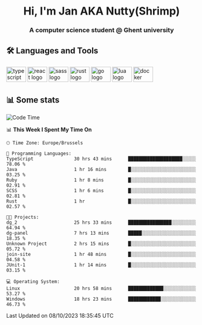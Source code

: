 <h1 align="center">Hi, I'm Jan AKA Nutty(Shrimp)</h1>
<h3 align="center">A computer science student @ Ghent university</h3>

<h2 align="left">🛠️ Languages and Tools</h2>

###

<div align="left">
  <img src="https://cdn.jsdelivr.net/gh/devicons/devicon/icons/typescript/typescript-original.svg" height="40" width="52" alt="typescript logo"  />
  <img src="https://cdn.jsdelivr.net/gh/devicons/devicon/icons/react/react-original.svg" height="40" width="52" alt="react logo"  />
  <img src="https://cdn.jsdelivr.net/gh/devicons/devicon/icons/sass/sass-original.svg" height="40" width="52" alt="sass logo"  />
  <img src="https://cdn.jsdelivr.net/gh/devicons/devicon/icons/rust/rust-plain.svg" height="40" width="52" alt="rust logo"  />
  <img src="https://cdn.jsdelivr.net/gh/devicons/devicon/icons/go/go-original.svg" height="40" width="52" alt="go logo"  />
  <img src="https://cdn.jsdelivr.net/gh/devicons/devicon/icons/lua/lua-original.svg" height="40" width="52" alt="lua logo"  />
  <img src="https://cdn.jsdelivr.net/gh/devicons/devicon/icons/docker/docker-original.svg" height="40" width="52" alt="docker logo"  />
</div>

<h2>📊 Some stats</h2>

<!--START_SECTION:waka-->
![Code Time](http://img.shields.io/badge/Code%20Time-3%2C752%20hrs%2058%20mins-blue)

📊 **This Week I Spent My Time On** 

```text
🕑︎ Time Zone: Europe/Brussels

💬 Programming Languages: 
TypeScript               30 hrs 43 mins      ████████████████████░░░░░   78.06 % 
Java                     1 hr 16 mins        █░░░░░░░░░░░░░░░░░░░░░░░░   03.25 % 
Ruby                     1 hr 8 mins         █░░░░░░░░░░░░░░░░░░░░░░░░   02.91 % 
SCSS                     1 hr 6 mins         █░░░░░░░░░░░░░░░░░░░░░░░░   02.81 % 
Rust                     1 hr                █░░░░░░░░░░░░░░░░░░░░░░░░   02.57 % 

🐱‍💻 Projects: 
dg_2                     25 hrs 33 mins      ████████████████░░░░░░░░░   64.94 % 
dg-panel                 7 hrs 13 mins       █████░░░░░░░░░░░░░░░░░░░░   18.35 % 
Unknown Project          2 hrs 15 mins       █░░░░░░░░░░░░░░░░░░░░░░░░   05.72 % 
join-site                1 hr 48 mins        █░░░░░░░░░░░░░░░░░░░░░░░░   04.58 % 
JUnit-1                  1 hr 14 mins        █░░░░░░░░░░░░░░░░░░░░░░░░   03.15 % 

💻 Operating System: 
Linux                    20 hrs 58 mins      █████████████░░░░░░░░░░░░   53.27 % 
Windows                  18 hrs 23 mins      ████████████░░░░░░░░░░░░░   46.73 % 
```


 Last Updated on 08/10/2023 18:35:45 UTC
<!--END_SECTION:waka-->
